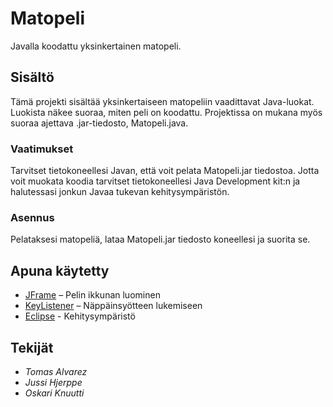 # Matopeli

Javalla koodattu yksinkertainen matopeli.

## Sisältö

Tämä projekti sisältää yksinkertaiseen matopeliin vaadittavat Java-luokat. Luokista näkee suoraa, miten peli on koodattu. Projektissa on mukana myös suoraa ajettava .jar-tiedosto, Matopeli.java.

### Vaatimukset

Tarvitset tietokoneellesi Javan, että voit pelata Matopeli.jar tiedostoa.
Jotta voit muokata koodia tarvitset tietokoneellesi Java Development kit:n ja halutessasi jonkun Javaa tukevan kehitysympäristön.

### Asennus

Pelataksesi matopeliä, lataa Matopeli.jar tiedosto koneellesi ja suorita se.

## Apuna käytetty

* [JFrame]( https://docs.oracle.com/javase/7/docs/api/javax/swing/JFrame.html) – Pelin ikkunan luominen
* [KeyListener]( https://docs.oracle.com/javase/7/docs/api/java/awt/event/KeyListener.html) – Näppäinsyötteen lukemiseen
* [Eclipse]( https://www.eclipse.org/) - Kehitysympäristö

## Tekijät

* *Tomas Alvarez*
* *Jussi Hjerppe*
* *Oskari Knuutti*
